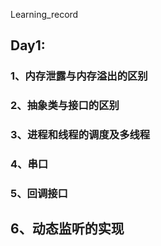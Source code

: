 Learning_record

## Day1:

### 1、内存泄露与内存溢出的区别



### 2、抽象类与接口的区别



### 3、进程和线程的调度及多线程



### 4、串口



### 5、回调接口



## 6、动态监听的实现